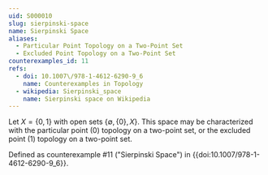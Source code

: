 ```yaml
---
uid: S000010
slug: sierpinski-space
name: Sierpinski Space
aliases:
  - Particular Point Topology on a Two-Point Set
  - Excluded Point Topology on a Two-Point Set
counterexamples_id: 11
refs:
  - doi: 10.1007\/978-1-4612-6290-9_6
    name: Counterexamples in Topology
  - wikipedia: Sierpinski_space
    name: Sierpinski space on Wikipedia
---
```

Let $X = \{0,1\}$ with open sets $\{\emptyset, \{0\}, X \}$.
This space may be characterized with the particular point (0) topology on a
two-point set, or the excluded point (1) topology on a two-point set.

Defined as counterexample #11 ("Sierpinski Space")
in {{doi:10.1007\/978-1-4612-6290-9_6}}.

<!-- [[Proof of Topology]]
The open sets $\emptyset$ and $X$ are included explicitly.

Any union of open sets results in either $\{0\}$ or $X$, which are members of the topology.

Any intersection of open sets results in either $\emptyset$ or $\{0\}$, which are members of the topology. -->
